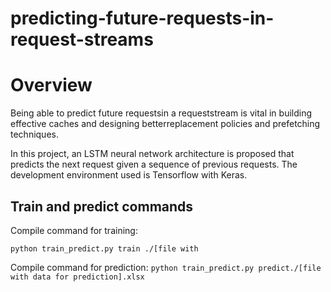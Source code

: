 # predicting-future-requests-in-request-streams

# Overview 

Being able to predict future requestsin a requeststream is vital in building
effective caches and designing betterreplacement policies and prefetching
techniques.

In this project, an LSTM neural network architecture is proposed that predicts the next request
given a sequence of previous requests. The development environment
used is Tensorflow with Keras.

## Train and predict commands 

Compile command for training: 
```
python train_predict.py train ./[file with

```

Compile command for prediction: ```python train_predict.py predict./[file
with data for prediction].xlsx```
